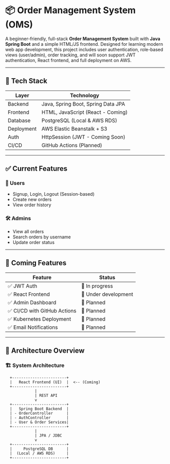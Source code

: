 # 📦 Order Management System (OMS)

A beginner-friendly, full-stack **Order Management System** built with **Java Spring Boot** and a simple HTML/JS frontend. Designed for learning modern web app development, this project includes user authentication, role-based views (user/admin), order tracking, and will soon support JWT authentication, React frontend, and full deployment on AWS.

---

## 🔧 Tech Stack

| Layer       | Technology                        |
|------------|------------------------------------|
| Backend     | Java, Spring Boot, Spring Data JPA |
| Frontend    | HTML, JavaScript (React - Coming)  |
| Database    | PostgreSQL (Local & AWS RDS)       |
| Deployment  | AWS Elastic Beanstalk + S3         |
| Auth        | HttpSession (JWT - Coming Soon)    |
| CI/CD       | GitHub Actions (Planned)           |

---

## ✅ Current Features

### 👤 Users
- Signup, Login, Logout (Session-based)
- Create new orders
- View order history

### 🛠️ Admins
- View all orders
- Search orders by username
- Update order status

---

## 🚀 Coming Features

| Feature            | Status   |
|--------------------|----------|
| ✅ JWT Auth         | 🚧 In progress |
| ✅ React Frontend   | 🚧 Under development |
| ✅ Admin Dashboard  | 🧩 Planned |
| ✅ CI/CD with GitHub Actions | 🧩 Planned |
| ✅ Kubernetes Deployment | 🧩 Planned |
| ✅ Email Notifications | 🧩 Planned |

---

## 🧠 Architecture Overview

### 🏗️ System Architecture

```text
  +------------------------+
  |   React Frontend (UI)  |  <-- (Coming)
  +------------------------+
             |
             | REST API
             v
  +------------------------+
  |   Spring Boot Backend  |
  | - OrderController      |
  | - AuthController       |
  | - User & Order Services|
  +------------------------+
             |
             | JPA / JDBC
             v
  +------------------------+
  |     PostgreSQL DB      |
  |  (Local / AWS RDS)     |
  +------------------------+
